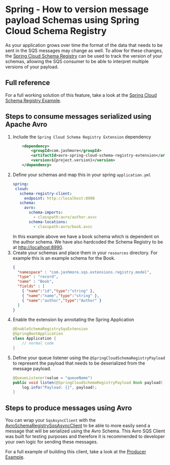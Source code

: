 # Spring - How to version message payload Schemas using Spring Cloud Schema Registry
As your application grows over time the format of the data that needs to be sent in the SQS messages may change as well. To allow for
these changes, the [Spring Cloud Schema Registry](https://cloud.spring.io/spring-cloud-static/spring-cloud-schema-registry/1.0.0.RC1/reference/html/spring-cloud-schema-registry.html)
can be used to track the version of your schemas, allowing the SQS consumer to be able to interpret multiple versions of your payload.

## Full reference
For a full working solution of this feature, take a look at the [Spring Cloud Schema Registry Example](../../../examples/spring-cloud-schema-registry-example).

## Steps to consume messages serialized using Apache Avro
1. Include the `Spring Cloud Schema Registry Extension` dependency
    ```xml
        <dependency>
            <groupId>com.jashmore</groupId>
            <artifactId>avro-spring-cloud-schema-registry-extension</artifactId>
            <version>${project.version}</version>
        </dependency>  
    ```
1. Define your schemas and map this in your spring `application.yml`
    ```yml
   spring:
     cloud:
       schema-registry-client:
         endpoint: http://localhost:8990
       schema:
         avro:
           schema-imports:
             - classpath:avro/author.avsc
           schema-locations:
             - classpath:avro/book.avsc
    ```
   In this example above we have a book schema which is dependent on the author schema. We have also hardcoded the Schema Registry
   to be at [http://localhost:8990](http://localhost:8990).
1. Create your schemas and place them in your `resources` directory. For example this is an example schema for the Book.
    ```json
    {
      "namespace" : "com.jashmore.sqs.extensions.registry.model",
      "type" : "record",
      "name" : "Book",
      "fields" : [
        { "name":"id","type":"string" },
        { "name":"name","type":"string" },
        { "name":"author","type":"Author" }
      ]
    }
    ```
1. Enable the extension by annotating the Spring Application
    ```java
    @EnableSchemaRegistrySqsExtension
    @SpringBootApplication
    class Application {
        // normal code
    }
    ```
1. Define your queue listener using the `@SpringCloudSchemaRegistryPayload` to represent the payload that needs to be deserialized from
the message payload.
    ```java
    @QueueListener(value = "queueName")
    public void listen(@SpringCloudSchemaRegistryPayload Book payload) {
        log.info("Payload: {}", payload);
    }
    ```

## Steps to produce messages using Avro
You can wrap your `SqsAsyncClient` with the
[AvroSchemaRegistrySqsAsyncClient](../../../util/proxy-method-interceptor/src/main/java/com/jashmore/sqs/registry/AvroSchemaRegistrySqsAsyncClient.java)
to be able to more easily send a message that will be serialized using the Avro Schema.  This Avro SQS Client was built for testing purposes and therefore it is
recommended to developer your own logic for sending these messages.

For a full example of building this client, take a look at the
[Producer Example](../../../examples/spring-cloud-schema-registry-example/spring-cloud-schema-registry-producer).
